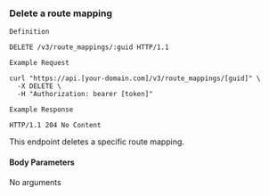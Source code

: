### Delete a route mapping

```
Definition
```

```http
DELETE /v3/route_mappings/:guid HTTP/1.1
```

```
Example Request
```

```shell
curl "https://api.[your-domain.com]/v3/route_mappings/[guid]" \
  -X DELETE \
  -H "Authorization: bearer [token]"
```

```
Example Response
```

```http
HTTP/1.1 204 No Content
```

This endpoint deletes a specific route mapping.

#### Body Parameters

<p class='no-body-parameters-outer'>
  <span class='no-body-parameters-required'>
    No arguments
  </span>
</p>
